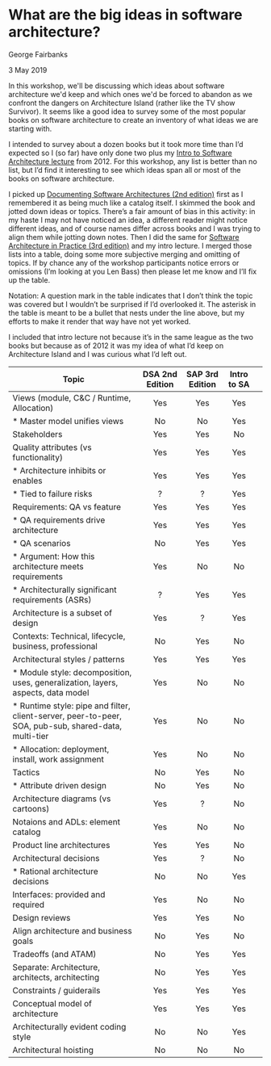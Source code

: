 # What are the big ideas in software architecture?

George Fairbanks

3 May 2019

In this workshop, we'll be discussing which ideas about software architecture we'd keep and 
which ones we'd be forced to abandon as we confront the dangers on Architecture Island (rather 
like the TV show Survivor).  It seems like a good idea to survey some of the most popular books 
on software architecture to create an inventory of what ideas we are starting with.  

I intended to survey about a dozen books but it took more time than I’d expected so I (so far) 
have only done two plus my [Intro to Software Architecture lecture](https://www.georgefairbanks.com/blog/cu-boulder-intro-to-software-architecture-video/) from 2012.  For this workshop, 
any list is better than no list, but I’d find it interesting to see which ideas span all or most 
of the books on software architecture.

I picked up [Documenting Software Architectures (2nd edition)](https://www.amazon.com/Documenting-Software-Architectures-Views-Beyond/dp/0321552687) first as I remembered it as being 
much like a catalog itself.  I skimmed the book and jotted down ideas or topics.  There’s a fair 
amount of bias in this activity: in my haste I may not have noticed an idea, a different reader 
might notice different ideas, and of course names differ across books and I was trying to align 
them while jotting down notes.  Then I did the same for [Software Architecture in Practice (3rd 
edition)](https://www.amazon.com/Software-Architecture-Practice-3rd-Engineering/dp/0321815734) 
and my intro lecture.  I merged those lists into a table, doing some more subjective 
merging and omitting of topics.  If by chance any of the workshop participants notice errors or 
omissions (I’m looking at you Len Bass) then please let me know and I’ll fix up the table.


Notation:  A question mark in the table indicates that I don’t think the topic was covered but 
I wouldn’t be surprised if I’d overlooked it.  The asterisk in the table is meant to be a bullet
that nests under the line above, but my efforts to make it render that way have not yet worked.


I included that intro lecture not because it’s in the same league as the two books but because as 
of 2012 it was my idea of what I’d keep on Architecture Island and I was curious what I’d left out. 



|Topic                                                                                                | DSA 2nd Edition | SAP 3rd Edition | Intro to SA |   |
|------------------------------------------------------------------------------------------------------|:---------------:|:---------------:|:-----------:|---|
| Views (module, C&C / Runtime, Allocation)                                                            |       Yes       |       Yes       |     Yes     |   |
| * Master model unifies views                                                                         |        No       |        No       |     Yes     |   |
| Stakeholders                                                                                         |       Yes       |       Yes       |      No     |   |
| Quality attributes (vs functionality)                                                                |       Yes       |       Yes       |     Yes     |   |
| * Architecture inhibits or enables                                                                   |       Yes       |       Yes       |     Yes     |   |
| * Tied to failure risks                                                                              |        ?        |        ?        |     Yes     |   |
| Requirements: QA vs feature                                                                          |       Yes       |       Yes       |     Yes     |   |
| * QA requirements drive architecture                                                                 |       Yes       |       Yes       |     Yes     |   |
| * QA scenarios                                                                                       |        No       |       Yes       |     Yes     |   |
| * Argument: How this architecture meets requirements                                                 |       Yes       |        No       |      No     |   |
| * Architecturally significant requirements (ASRs)                                                    |        ?        |       Yes       |     Yes     |   |
| Architecture is a subset of design                                                                   |       Yes       |        ?        |     Yes     |   |
| Contexts: Technical, lifecycle, business, professional                                               |        No       |       Yes       |      No     |   |
| Architectural styles / patterns                                                                      |       Yes       |       Yes       |     Yes     |   |
| * Module style: decomposition, uses, generalization, layers, aspects, data model                     |       Yes       |        No       |      No     |   |
| * Runtime style: pipe and filter, client-server, peer-to-peer, SOA, pub-sub, shared-data, multi-tier |       Yes       |        No       |      No     |   |
| * Allocation: deployment, install, work assignment                                                   |       Yes       |        No       |      No     |   |
| Tactics                                                                                              |        No       |       Yes       |      No     |   |
| * Attribute driven design                                                                            |        No       |       Yes       |      No     |   |
| Architecture diagrams (vs cartoons)                                                                  |       Yes       |        ?        |      No     |   |
| Notaions and ADLs: element catalog                                                                   |       Yes       |        No       |      No     |   |
| Product line architectures                                                                           |       Yes       |       Yes       |      No     |   |
| Architectural decisions                                                                              |       Yes       |        ?        |      No     |   |
| * Rational architecture decisions                                                                    |        No       |        No       |     Yes     |   |
| Interfaces: provided and required                                                                    |       Yes       |        No       |      No     |   |
| Design reviews                                                                                       |       Yes       |       Yes       |      No     |   |
| Align architecture and business goals                                                                |        No       |       Yes       |      No     |   |
| Tradeoffs (and ATAM)                                                                                 |        No       |       Yes       |     Yes     |   |
| Separate: Architecture, architects, architecting                                                     |        No       |       Yes       |     Yes     |   |
| Constraints / guiderails                                                                             |       Yes       |       Yes       |     Yes     |   |
| Conceptual model of architecture                                                                     |       Yes       |       Yes       |     Yes     |   |
| Architecturally evident coding style                                                                 |        No       |        No       |     Yes     |   |
| Architectural hoisting                                                                               |        No       |        No       |      No     |   |
